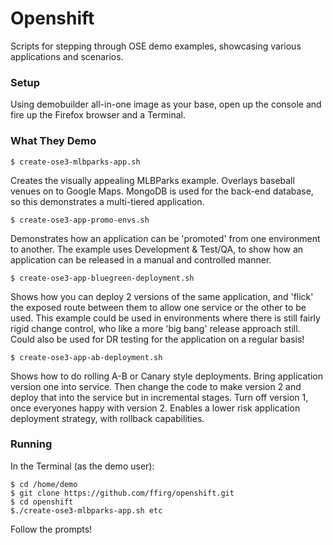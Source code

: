 # Openshift
Scripts for stepping through OSE demo examples, showcasing various applications and scenarios.

### Setup
Using demobuilder all-in-one image as your base, open up the console and fire up the Firefox browser and a Terminal.

### What They Demo

```
$ create-ose3-mlbparks-app.sh
```

Creates the visually appealing MLBParks example. Overlays baseball venues on to Google Maps.
MongoDB is used for the back-end database, so this demonstrates a multi-tiered application.

```
$ create-ose3-app-promo-envs.sh
```

Demonstrates how an application can be 'promoted' from one environment to another. The example uses Development & Test/QA, to show how an application can be released in a manual and controlled manner.

```
$ create-ose3-app-bluegreen-deployment.sh
```

Shows how you can deploy 2 versions of the same application, and 'flick' the exposed route between them to allow one service or the other to be used. This example could be used in environments where there is still fairly rigid change control, who like a more 'big bang' release approach still. Could also be used for DR testing for the application on a regular basis!

```
$ create-ose3-app-ab-deployment.sh
```

Shows how to do rolling A-B or Canary style deployments. Bring application version one into service. Then change the code to make version 2 and deploy that into the service but in incremental stages. Turn off version 1, once everyones happy with version 2. Enables a lower risk application deployment strategy, with rollback capabilities.

### Running
In the Terminal (as the demo user):
```
$ cd /home/demo
$ git clone https://github.com/ffirg/openshift.git
$ cd openshift
$./create-ose3-mlbparks-app.sh etc
```
Follow the prompts!
